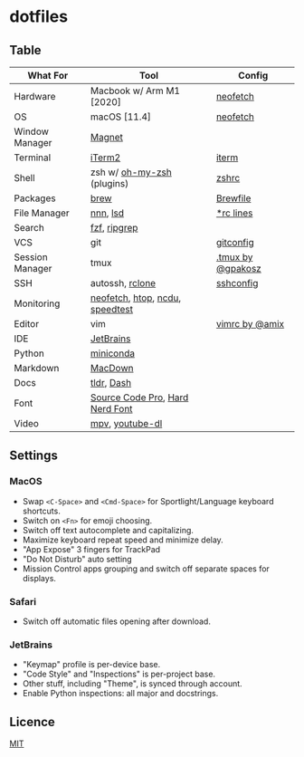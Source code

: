 # dotfiles

## Table

| What For | Tool | Config |
| -------- | ---- | ------ |
| Hardware | Macbook w/ Arm M1 [2020] | [neofetch](neofetch) |
| OS | macOS [11.4] | [neofetch](neofetch) |
| Window Manager | [Magnet](https://magnet.crowdcafe.com) ||
| Terminal | [iTerm2](https://iterm2.com) | [iterm](iterm) |
| Shell | zsh w/ [oh-my-zsh](https://ohmyz.sh) (plugins) | [zshrc](zshrc) |
| Packages | [brew](https://brew.sh) | [Brewfile](Brewfile) |
| File Manager | [nnn](https://github.com/jarun/nnn), [lsd](https://github.com/Peltoche/lsd) | [*rc lines](zshrc) |
| Search | [fzf](https://github.com/junegunn/fzf), [ripgrep](https://github.com/BurntSushi/ripgrep) ||
| VCS | git | [gitconfig](gitconfig) |
| Session Manager | tmux | [.tmux by @gpakosz](https://github.com/gpakosz/.tmux) |
| SSH | autossh, [rclone](https://rclone.org) | [sshconfig](sshconfig) |
| Monitoring | [neofetch](https://github.com/dylanaraps/neofetch), [htop](https://github.com/htop-dev/htop), [ncdu](https://dev.yorhel.nl/ncdu), [speedtest](https://github.com/sivel/speedtest-cli) ||
| Editor | vim | [vimrc by @amix](https://github.com/amix/vimrc) |
| IDE | [JetBrains](https://www.jetbrains.com) ||
| Python | [miniconda](https://docs.conda.io/en/latest/miniconda.html) ||
| Markdown | [MacDown](https://github.com/MacDownApp/macdown) ||
| Docs | [tldr](https://github.com/tldr-pages/tldr), [Dash](https://kapeli.com/dash) ||
| Font | [Source Code Pro](https://github.com/sb2nov/mac-setup/issues/218), [Hard Nerd Font](https://github.com/ryanoasis/nerd-fonts) ||
| Video | [mpv](https://github.com/mpv-player/mpv), [youtube-dl](https://github.com/ytdl-org/youtube-dl) ||

## Settings

### MacOS

* Swap `<C-Space>` and `<Cmd-Space>` for Sportlight/Language keyboard shortcuts.
* Switch on `<Fn>` for emoji choosing. 
* Switch off text autocomplete and capitalizing.
* Maximize keyboard repeat speed and minimize delay.
* "App Expose" 3 fingers for TrackPad
* "Do Not Disturb" auto setting
* Mission Control apps grouping and switch off separate spaces for displays.

### Safari

* Switch off automatic files opening after download.

### JetBrains

* "Keymap" profile is per-device base.
* "Code Style" and "Inspections" is per-project base.
* Other stuff, including "Theme", is synced through account.
* Enable Python inspections: all major and docstrings.

## Licence

[MIT](LICENSE)

